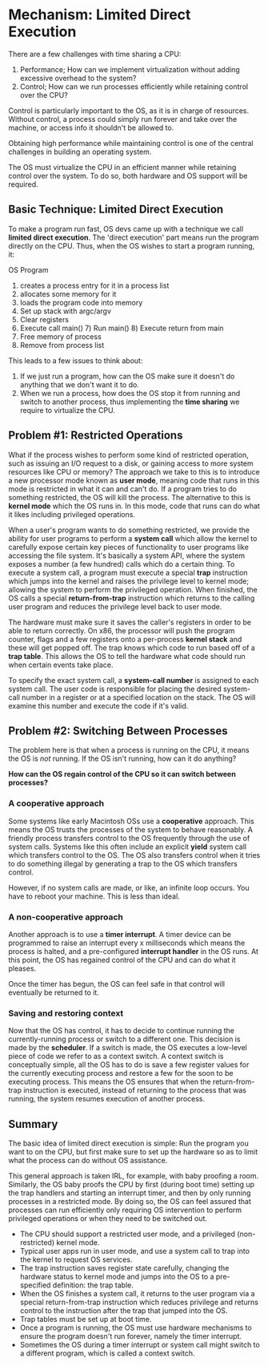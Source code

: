 # Mechanism: Limited Direct Execution

There are a few challenges with time sharing a CPU:

1) Performance; How can we implement virtualization without adding excessive overhead to the system? 
2) Control; How can we run processes efficiently while retaining control over the CPU?

Control is particularly important to the OS, as it is in charge of resources. Without control, a process could simply run forever and take over the machine, or access info it shouldn't be allowed to.

Obtaining high performance while maintaining control is one of the central challenges in building an operating system.

The OS must virtualize the CPU in an efficient manner while retaining control over the system. To do so, both hardware and OS support will be required.

## Basic Technique: Limited Direct Execution

To make a program run fast, OS devs came up with a technique we call **limited direct execution**. The 'direct execution' part means run the program directly on the CPU. Thus, when the OS wishes to start a program running, it:

OS                                                      Program

1) creates a process entry for it in a process list
2) allocates some memory for it
3) loads the program code into memory
4) Set up stack with argc/argv
5) Clear registers
6) Execute call main()
                                                        7) Run main()
                                                        8) Execute return from main
9) Free memory of process
10) Remove from process list

This leads to a few issues to think about:

1) If we just run a program, how can the OS make sure it doesn't do anything that we don't want it to do.
2) When we run a process, how does the OS stop it from running and switch to another process, thus implementing the **time sharing** we require to virtualize the CPU.

## Problem #1: Restricted Operations

What if the process wishes to perform some kind of restricted operation, such as issuing an I/O request to a disk, or gaining access to more system resources like CPU or memory? The approach we take to this is to introduce a new processor mode known as **user mode**, meaning code that runs in this mode is restricted in what it can and can't do. If a program tries to do something restricted, the OS will kill the process. The alternative to this is **kernel mode** which the OS runs in. In this mode, code that runs can do what it likes including privileged operations.

When a user's program wants to do something restricted, we provide the ability for user programs to perform a **system call** which allow the kernel to carefully expose certain key pieces of functionality to user programs like accessing the file system. It's basically a system API, where the system exposes a number (a few hundred) calls which do a certain thing. To execute a system call, a program must execute a special **trap** instruction which jumps into the kernel and raises the privilege level to kernel mode; allowing the system to perform the privileged operation. When finished, the OS calls a special **return-from-trap** instruction which returns to the calling user program and reduces the privilege level back to user mode.

The hardware must make sure it saves the caller's registers in order to be able to return correctly. On x86, the processor will push the program counter, flags and a few registers onto a per-process **kernel stack** and these will get popped off. The trap knows which code to run based off of a **trap table**. This allows the OS to tell the hardware what code should run when certain events take place.

To specify the exact system call, a **system-call number** is assigned to each system call. The user code is responsible for placing the desired system-call number in a register or at a specified location on the stack. The OS will examine this number and execute the code if it's valid.

## Problem #2: Switching Between Processes

The problem here is that when a process is running on the CPU, it means the OS is *not* running. If the OS isn't running, how can it do anything?

**How can the OS regain control of the CPU so it can switch between processes?**

### A cooperative approach

Some systems like early Macintosh OSs use a **cooperative** approach. This means the OS trusts the processes of the system to behave reasonably. A friendly process transfers control to the OS frequently through the use of system calls. Systems like this often include an explicit **yield** system call which transfers control to the OS. The OS also transfers control when it tries to do something illegal by generating a trap to the OS which transfers control.

However, if no system calls are made, or like, an infinite loop occurs. You have to reboot your machine. This is less than ideal.

### A non-cooperative approach

Another approach is to use a **timer interrupt**. A timer device can be programmed to raise an interrupt every x milliseconds which means the process is halted, and a pre-configured **interrupt handler** in the OS runs. At this point, the OS has regained control of the CPU and can do what it pleases.

Once the timer has begun, the OS can feel safe in that control will eventually be returned to it.

### Saving and restoring context

Now that the OS has control, it has to decide to continue running the currently-running process or switch to a different one. This decision is made by the **scheduler**. If a switch is made, the OS executes a low-level piece of code we refer to as a context switch. A context switch is conceptually simple, all the OS has to do is save a few register values for the currently executing process and restore a few for the soon to be executing process. This means the OS ensures that when the return-from-trap instruction is executed, instead of returning to the process that was running, the system resumes execution of another process.

## Summary

The basic idea of limited direct execution is simple: Run the program you want to on the CPU, but first make sure to set up the hardware so as to limit what the process can do without OS assistance.

This general approach is taken IRL, for example, with baby proofing a room. Similarly, the OS baby proofs the CPU by first (during boot time) setting up the trap handlers and starting an interrupt timer, and then by only running processes in a restricted mode. By doing so, the OS can feel assured that processes can run efficiently only requiring OS intervention to perform privileged operations or when they need to be switched out.

- The CPU should support a restricted user mode, and a privileged (non-restricted) kernel mode.
- Typical user apps run in user mode, and use a system call to trap into the kernel to request OS services.
- The trap instruction saves register state carefully, changing the hardware status to kernel mode and jumps into the OS to a pre-specified definition: the trap table.
- When the OS finishes a system call, it returns to the user program via a special return-from-trap instruction which reduces privilege and returns control to the instruction after the trap that jumped into the OS.
- Trap tables must be set up at boot time.
- Once a program is running, the OS must use hardware mechanisms to ensure the program doesn't run forever, namely the timer interrupt.
- Sometimes the OS during a timer interrupt or system call might switch to a different program, which is called a context switch.